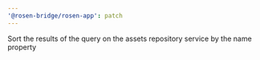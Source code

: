 ```yaml
---
'@rosen-bridge/rosen-app': patch
---
```


Sort the results of the query on the assets repository service by the name property
